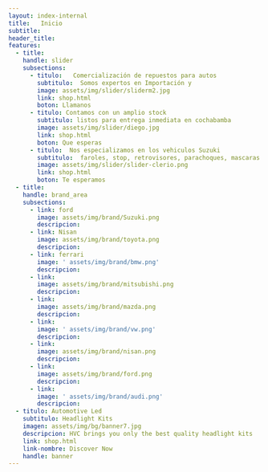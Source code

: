 ```yaml
---
layout: index-internal
title:   Inicio
subtitle:
header_title:
features:
  - title:
    handle: slider
    subsections:
      - titulo:   Comercialización de repuestos para autos
        subtitulo:  Somos expertos en Importación y
        image: assets/img/slider/sliderm2.jpg
        link: shop.html
        boton: Llamanos
      - titulo: Contamos con un amplio stock 
        subtitulo: listos para entrega inmediata en cochabamba 
        image: assets/img/slider/diego.jpg
        link: shop.html
        boton: Que esperas
      - titulo:  Nos especializamos en los vehiculos Suzuki
        subtitulo:  faroles, stop, retrovisores, parachoques, mascaras y puertas
        image: assets/img/slider/slider-clerio.png
        link: shop.html
        boton: Te esperamos
  - title:
    handle: brand_area
    subsections:
      - link: ford
        image: assets/img/brand/Suzuki.png
        descripcion:
      - link: Nisan
        image: assets/img/brand/toyota.png
        descripcion:
      - link: ferrari
        image: ' assets/img/brand/bmw.png'
        descripcion:
      - link:
        image: assets/img/brand/mitsubishi.png
        descripcion:
      - link:
        image: assets/img/brand/mazda.png
        descripcion:
      - link:
        image: ' assets/img/brand/vw.png'
        descripcion:
      - link:
        image: assets/img/brand/nisan.png
        descripcion:
      - link:
        image: assets/img/brand/ford.png
        descripcion:
      - link:
        image: ' assets/img/brand/audi.png'
        descripcion:
  - titulo: Automotive Led
    subtitulo: Headlight Kits
    imagen: assets/img/bg/banner7.jpg
    descripcion: HVC brings you only the best quality headlight kits
    link: shop.html
    link-nombre: Discover Now
    handle: banner
---
```


